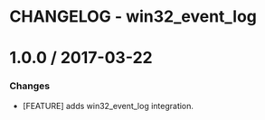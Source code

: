 # CHANGELOG - win32_event_log

1.0.0 / 2017-03-22
==================

### Changes

* [FEATURE] adds win32_event_log integration.

